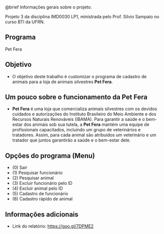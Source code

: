 @brief Informações gerais sobre o projeto.

Projeto 3 da disciplina IMD0030 LP1, ministrada pelo Prof. Silvio Sampaio no curso BTI da UFRN.

Programa
--

Pet Fera

Objetivo
--

- O objetivo deste trabalho é customizar o programa de cadastro de animais para a loja de animais silvestres **Pet Fera**.

Um pouco sobre o funcionamento da Pet Fera
--

- **Pet Fera** é uma loja que comercializa animais silvestres com os devidos cuidados e autorizações do
Instituto Brasileiro do Meio Ambiente e dos Recursos Naturais Renováveis (IBAMA). Para garantir
a saúde e o bem-estar dos animais sob sua tutela, a **Pet Fera** mantém uma equipe de profissionais
capacitados, incluindo um grupo de veterinários e tratadores. Assim, para cada animal são
atribuídos um veterinário e um tratador que juntos garantirão a saúde e o bem-estar dele.

Opções do programa (Menu)
--

- (0) Sair
- (1) Pesquisar funcionário
- (2) Pesquisar animal
- (3) Excluir funcionário pelo ID
- (4) Excluir animal pelo ID
- (5) Cadastro de funcionário
- (6) Cadastro rápido de animal

Informações adicionais
--

- Link do relatório: https://goo.gl/7DPME2
